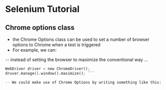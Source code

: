 # Selenium Tutorial

## Chrome options class

- the Chrome Options class can be used to set a number of browser options to Chrome when a test is triggered
- For example, we can:

-- instead of setting the browser to maximize the conventional way ...
```python
WebDriver driver = new ChromeDriver();
druver.manage().window().maximize(); ```

-- We could make use of Chrome Options by writing something like this:

